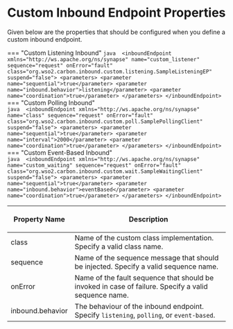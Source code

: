 # Custom Inbound Endpoint Properties

Given below are the properties that should be configured when you define a custom inbound endpoint.
 
=== "Custom Listening Inbound"
    ``` java 
    <inboundEndpoint xmlns="http://ws.apache.org/ns/synapse" name="custom_listener" sequence="request" onError="fault"
                             class="org.wso2.carbon.inbound.custom.listening.SampleListeningEP" suspend="false">
           <parameters>
              <parameter name="sequential">true</parameter>
              <parameter name="inbound.behavior">listening</parameter>
              <parameter name="coordination">true</parameter>
           </parameters>
    </inboundEndpoint>
    ```
=== "Custom Polling Inbound"    
    ``` java 
    <inboundEndpoint xmlns="http://ws.apache.org/ns/synapse" name="class" sequence="request" onError="fault"
                                    class="org.wso2.carbon.inbound.custom.poll.SamplePollingClient" suspend="false">
           <parameters>
              <parameter name="sequential">true</parameter>
              <parameter name="interval">2000</parameter>
              <parameter name="coordination">true</parameter>
           </parameters>
    </inboundEndpoint>
    ```
=== "Custom Event-Based Inbound"    
    ``` java 
    <inboundEndpoint xmlns="http://ws.apache.org/ns/synapse" name="custom_waiting" sequence="request" onError="fault"
                             class="org.wso2.carbon.inbound.custom.wait.SampleWaitingClient" suspend="false">
           <parameters>
              <parameter name="sequential">true</parameter>
              <parameter name="inbound.behavior">eventBased</parameter>
              <parameter name="coordination">true</parameter>
           </parameters>
    </inboundEndpoint>
    ```

<table>
   <thead>
      <tr>
         <th>
            <p>Property Name</p>
         </th>
         <th>
            <p>Description</p>
         </th>
      </tr>
   </thead>
   <tbody>
      <tr>
         <td>
          class
         </td>
         <td>
          Name of the custom class implementation. Specify a valid class name.
         </td>
      </tr>
      <tr>
         <td>
          sequence
         </td>
         <td>Name of the sequence message that should be injected. Specify a valid sequence name.</td>
      </tr>
      <tr>
         <td>
            onError
         </td>
         <td>Name of the fault sequence that should be invoked in case of failure. Specify a valid sequence name.</td>
      </tr>
      <tr>
         <td>
          inbound.behavior
         </td>
         <td>
          The behaviour of the inbound endpoint. Specify <code>listening</code>, <code>polling</code>, or <code>event-based</code>.
         </td>
      </tr>
   </tbody>
</table>